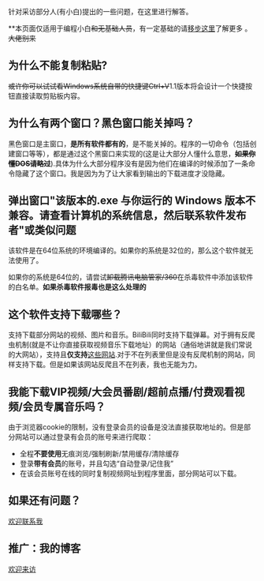 针对采访部分人(有小白)提出的一些问题，在这里进行解答。

**本页面仅适用于编程小白~~和无基础人员~~，有一定基础的请[移步这里](README.md)了解更多 。~~大佬别来~~

## 为什么不能复制粘贴?

~~或许你可以试试看Windows系统自带的快捷键Ctrl+V~~1.1版本将会设计一个快捷按钮直接读取剪贴板内容。

## 为什么有两个窗口？黑色窗口能关掉吗？

黑色窗口是主窗口，**是所有软件都有的**，是不能关掉的。程序的一切命令（包括创建窗口等等），都是通过这个黑窗口来实现的(这是让大部分人懂什么意思，**~~如果你懂DOS请略过~~**).具体为什么大部分程序没有是因为他们在编译的时候添加了一条命令隐藏了这个窗口。我是因为为了让大家看到输出的下载进度才没隐藏。

## 弹出窗口"该版本的.exe 与你运行的 Windows 版本不兼容。请查看计算机的系统信息，然后联系软件发布者"或类似问题

该软件是在64位系统的环境编译的。如果你的系统是32位的，那么这个软件就无法使用了。

如果你的系统是64位的，请尝试~~卸载腾讯电脑管家/360~~在杀毒软件中添加该软件的白名单。**如果杀毒软件报毒也是这么处理的**

## 这个软件支持下载哪些？

支持下载部分网站的视频、图片和音乐。BiliBili同时支持下载弹幕。对于拥有反爬虫机制(就是不让你直接获取视频音乐下载地址）的网站（通俗地讲就是我们常说的大网站），支持且**仅支持**[这些网站](https://github.com/billma007/videodownloadergui#%E6%94%AF%E6%8C%81%E7%9A%84%E7%BD%91%E9%A1%B5supported-sites).对于不在列表里但是没有反爬机制的网站，同样支持下载。但是如果该网站反爬且不在列表，我也无能为力。

## 我能下载VIP视频/大会员番剧/超前点播/付费观看视频/会员专属音乐吗？

由于浏览器cookie的限制，没有登录会员的设备是没法直接获取地址的。但是部分网站可以通过登录有会员的账号来进行爬取：

- 全程**不要使用**无痕浏览/强制刷新/禁用缓存/清除缓存
- 登录**带有会员**的账号，并且勾选“自动登录/记住我”
- 在该会员账号在线的同时复制视频网址到程序里面，部分网站可以下载。

 ## 如果还有问题？
 
 [欢迎联系我](https://github.com/billma007/videodownloadergui#%E5%85%B3%E4%BA%8E%E4%BD%9C%E8%80%85about)
 
 ## 推广：我的博客
 
 [欢迎来访](https://billma.top)
